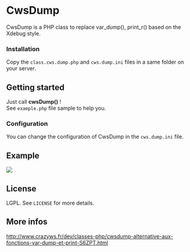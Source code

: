 # CwsDump

CwsDump is a PHP class to replace var_dump(), print_r() based on the Xdebug style.

### Installation

Copy the ``class.cws.dump.php`` and ``cws.dump.ini`` files in a same folder on your server.

## Getting started

Just call **cwsDump()** !<br />
See ``example.php`` file sample to help you.

### Configuration

You can change the configuration of CwsDump in the ``cws.dump.ini`` file.

## Example

![](http://static.crazyws.fr/resources/blog/2013/09/cwsdump-var-dump-xdebug-full3.png)

## License

LGPL. See ``LICENSE`` for more details.

## More infos

http://www.crazyws.fr/dev/classes-php/cwsdump-alternative-aux-fonctions-var-dump-et-print-S6ZPT.html
